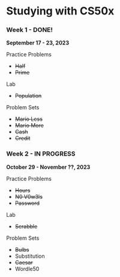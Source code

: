 # Studying with CS50x
### Week 1 - DONE!
**September 17 - 23, 2023** 

Practice Problems
* ~~Half~~
* ~~Prime~~

Lab
* ~~Population~~

Problem Sets
* ~~Mario Less~~  
* ~~Mario More~~  
* ~~Cash~~  
* ~~Credit~~  
### Week 2 - IN PROGRESS
**October 29 - November ??, 2023** 

Practice Problems
* ~~Hours~~
* ~~N0 V0w3ls~~
* ~~Password~~

Lab
* ~~Scrabble~~

Problem Sets
* ~~Bulbs~~
* Substitution
* ~~Caesar~~
* Wordle50
